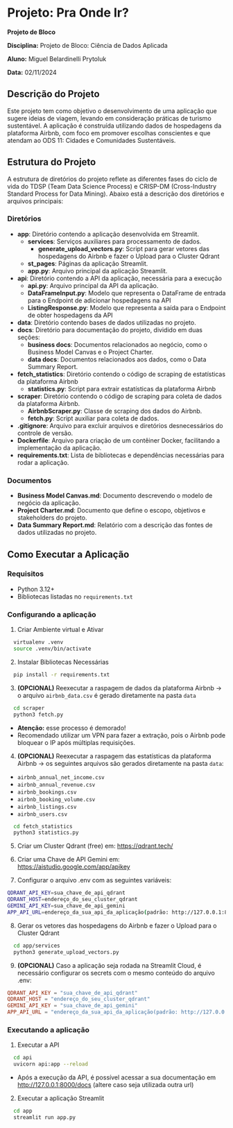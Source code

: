 # Projeto: Pra Onde Ir?

**Projeto de Bloco**

**Disciplina:** Projeto de Bloco: Ciência de Dados Aplicada

**Aluno:** Miguel Belardinelli Prytoluk

**Data:** 02/11/2024

## Descrição do Projeto

Este projeto tem como objetivo o desenvolvimento de uma aplicação que sugere ideias de viagem, levando em consideração práticas de turismo sustentável. A aplicação é construída utilizando dados de hospedagens da plataforma Airbnb, com foco em promover escolhas conscientes e que atendam ao ODS 11: Cidades e Comunidades Sustentáveis.

## Estrutura do Projeto

A estrutura de diretórios do projeto reflete as diferentes fases do ciclo de vida do TDSP (Team Data Science Process) e CRISP-DM (Cross-Industry Standard Process for Data Mining). Abaixo está a descrição dos diretórios e arquivos principais:

### Diretórios

- **app**: Diretório contendo a aplicação desenvolvida em Streamlit.
  - **services**: Serviços auxiliares para processamento de dados.
    - **generate_upload_vectors.py**: Script para gerar vetores das hospedagens do Airbnb e fazer o Upload para o Cluster Qdrant
  - **st_pages**: Páginas da aplicação Streamlit.
  - **app.py**: Arquivo principal da aplicação Streamlit.
- **api**: Diretório contendo a API da aplicação, necessária para a execução
  - **api.py**: Arquivo principal da API da aplicação.
  - **DataFrameInput.py**: Modelo que representa o DataFrame de entrada para o Endpoint de adicionar hospedagens na API
  - **ListingResponse.py**: Modelo que representa a saída para o Endpoint de obter hospedagens da API
- **data**: Diretório contendo bases de dados utilizadas no projeto.
- **docs**: Diretório para documentação do projeto, dividido em duas seções:
  - **business docs**: Documentos relacionados ao negócio, como o Business Model Canvas e o Project Charter.
  - **data docs**: Documentos relacionados aos dados, como o Data Summary Report.
- **fetch_statistics**: Diretório contendo o código de scraping de estatísticas da plataforma Airbnb
  - **statistics.py**: Script para extrair estatísticas da plataforma Airbnb
- **scraper**: Diretório contendo o código de scraping para coleta de dados da plataforma Airbnb.
  - **AirbnbScraper.py**: Classe de scraping dos dados do Airbnb.
  - **fetch.py**: Script auxiliar para coleta de dados.
- **.gitignore**: Arquivo para excluir arquivos e diretórios desnecessários do controle de versão.
- **Dockerfile**: Arquivo para criação de um contêiner Docker, facilitando a implementação da aplicação.
- **requirements.txt**: Lista de bibliotecas e dependências necessárias para rodar a aplicação.

### Documentos

- **Business Model Canvas.md**: Documento descrevendo o modelo de negócio da aplicação.
- **Project Charter.md**: Documento que define o escopo, objetivos e stakeholders do projeto.
- **Data Summary Report.md**: Relatório com a descrição das fontes de dados utilizadas no projeto.

## Como Executar a Aplicação

### Requisitos

- Python 3.12+
- Bibliotecas listadas no `requirements.txt`

### Configurando a aplicação

1. Criar Ambiente virtual e Ativar

  ```bash
    virtualenv .venv
    source .venv/bin/activate
  ```

2. Instalar Bibliotecas Necessárias

  ```bash
    pip install -r requirements.txt
  ```

3. **(OPCIONAL)** Reexecutar a raspagem de dados da plataforma Airbnb -> o arquivo `airbnb_data.csv` é gerado diretamente na pasta `data`
  ```bash
    cd scraper
    python3 fetch.py 
  ```
  - **Atenção:** esse processo é demorado!
  - Recomendado utilizar um VPN para fazer a extração, pois o Airbnb pode bloquear o IP após múltiplas requisições.

4. **(OPCIONAL)** Reexecutar a raspagem das estatísticas da plataforma Airbnb -> os seguintes arquivos são gerados diretamente na pasta `data`:
- `airbnb_annual_net_income.csv`
- `airbnb_annual_revenue.csv`
- `airbnb_bookings.csv`
- `airbnb_booking_volume.csv`
- `airbnb_listings.csv`
- `airbnb_users.csv`

```bash
  cd fetch_statistics
  python3 statistics.py 
```

5. Criar um Cluster Qdrant (free) em: https://qdrant.tech/

6. Criar uma Chave de API Gemini em: https://aistudio.google.com/app/apikey

7. Configurar o arquivo .env com as seguintes variáveis:
```bash
QDRANT_API_KEY=sua_chave_de_api_qdrant
QDRANT_HOST=endereço_do_seu_cluster_qdrant
GEMINI_API_KEY=sua_chave_de_api_gemini
APP_API_URL=endereço_da_sua_api_da_aplicação(padrão: http://127.0.0.1:8000)
```
8. Gerar os vetores das hospedagens do Airbnb e fazer o Upload para o Cluster Qdrant
```bash
  cd app/services
  python3 generate_upload_vectors.py
```

9. **(OPCIONAL)** Caso a aplicação seja rodada na Streamlit Cloud, é necessário configurar os secrets com o mesmo conteúdo do arquivo .env:
```TOML
QDRANT_API_KEY = "sua_chave_de_api_qdrant"
QDRANT_HOST = "endereço_do_seu_cluster_qdrant"
GEMINI_API_KEY = "sua_chave_de_api_gemini"
APP_API_URL = "endereço_da_sua_api_da_aplicação(padrão: http://127.0.0.1:8000)"
```

### Executando a aplicação

1. Executar a API
```bash
  cd api
  uvicorn api:app --reload
```
- Após a execução da API, é possível acessar a sua documentação em http://127.0.0.1:8000/docs (altere caso seja utilizada outra url)


2. Executar a aplicação Streamlit
```bash
  cd app
  streamlit run app.py 
```
